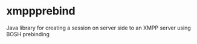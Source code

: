xmppprebind
===========

Java library for creating a session on server side to an XMPP server using BOSH prebinding
